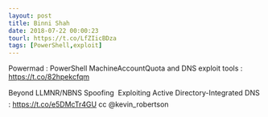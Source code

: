 ```yaml
---
layout: post
title: Binni Shah
date: 2018-07-22 00:00:23
tourl: https://t.co/LfZIicBDza
tags: [PowerShell,exploit]
---
```

Powermad : PowerShell MachineAccountQuota and DNS exploit tools : https://t.co/82hpekcfqm 

Beyond LLMNR/NBNS Spoofing  Exploiting Active Directory-Integrated DNS : https://t.co/e5DMcTr4GU  cc @kevin_robertson